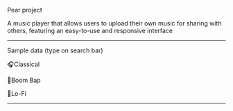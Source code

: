 Pear project

A music player that allows users to upload their own music for sharing with others, featuring an easy-to-use and responsive interface

--------------------------------
Sample data (type on search bar)

🎧Classical

🎷Boom Bap

📼Lo-Fi

--------------------------------


